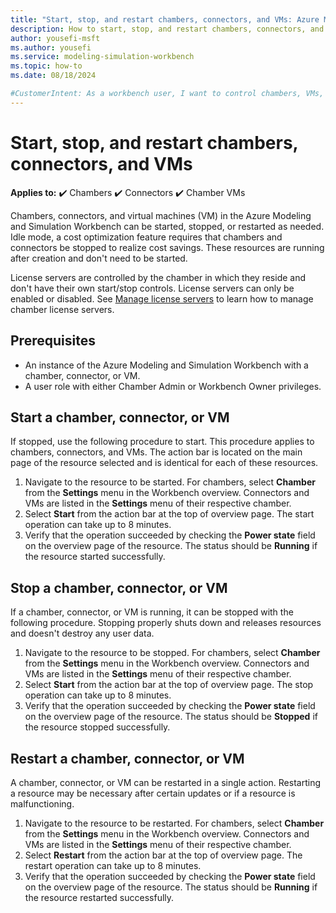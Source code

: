 ```yaml
---
title: "Start, stop, and restart chambers, connectors, and VMs: Azure Modeling and Simulation Workbench"
description: How to start, stop, and restart chambers, connectors, and VMs in the Azure Modeling and Simulation Workbench.
author: yousefi-msft
ms.author: yousefi
ms.service: modeling-simulation-workbench
ms.topic: how-to
ms.date: 08/18/2024

#CustomerIntent: As a workbench user, I want to control chambers, VMs, and connectors.
---
```

# Start, stop, and restart chambers, connectors, and VMs

**Applies to:** :heavy_check_mark: Chambers :heavy_check_mark: Connectors :heavy_check_mark: Chamber VMs

Chambers, connectors, and virtual machines (VM) in the Azure Modeling and Simulation Workbench can be started, stopped, or restarted as needed. Idle mode, a cost optimization feature requires that chambers and connectors be stopped to realize cost savings. These resources are running after creation and don't need to be started.

License servers are controlled by the chamber in which they reside and don't have their own start/stop controls. License servers can only be enabled or disabled. See [Manage license servers](./how-to-guide-licenses.md) to learn how to manage chamber license servers.

## Prerequisites

* An instance of the Azure Modeling and Simulation Workbench with a chamber, connector, or VM.
* A user role with either Chamber Admin or Workbench Owner privileges.

## Start a chamber, connector, or VM

If stopped, use the following procedure to start. This procedure applies to chambers, connectors, and VMs. The action bar is located on the main page of the resource selected and is identical for each of these resources.

1. Navigate to the resource to be started. For chambers, select **Chamber** from the **Settings** menu in the Workbench overview. Connectors and VMs are listed in the **Settings** menu of their respective chamber.
1. Select **Start** from the action bar at the top of overview page. The start operation can take up to 8 minutes.
1. Verify that the operation succeeded by checking the **Power state** field on the overview page of the resource. The status should be **Running** if the resource started successfully.

## Stop a chamber, connector, or VM

If a chamber, connector, or VM is running, it can be stopped with the following procedure. Stopping properly shuts down and releases resources and doesn't destroy any user data.

1. Navigate to the resource to be stopped. For chambers, select **Chamber** from the **Settings** menu in the Workbench overview. Connectors and VMs are listed in the **Settings** menu of their respective chamber.
1. Select **Start** from the action bar at the top of overview page. The stop operation can take up to 8 minutes.
1. Verify that the operation succeeded by checking the **Power state** field on the overview page of the resource. The status should be **Stopped** if the resource stopped successfully.

## Restart a chamber, connector, or VM

A chamber, connector, or VM can be restarted in a single action. Restarting a resource may be necessary after certain updates or if a resource is malfunctioning.

1. Navigate to the resource to be restarted. For chambers, select **Chamber** from the **Settings** menu in the Workbench overview. Connectors and VMs are listed in the **Settings** menu of their respective chamber.
1. Select **Restart** from the action bar at the top of overview page. The restart operation can take up to 8 minutes.
1. Verify that the operation succeeded by checking the **Power state** field on the overview page of the resource. The status should be **Running** if the resource restarted successfully.

